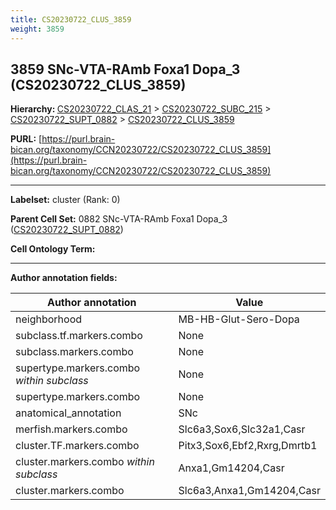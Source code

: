 ```yaml
---
title: CS20230722_CLUS_3859
weight: 3859
---
```

## 3859 SNc-VTA-RAmb Foxa1 Dopa_3 (CS20230722_CLUS_3859)
<b>Hierarchy: </b>
[CS20230722_CLAS_21](../CS20230722_CLAS_21) >
[CS20230722_SUBC_215](../CS20230722_SUBC_215) >
[CS20230722_SUPT_0882](../CS20230722_SUPT_0882) >
[CS20230722_CLUS_3859](../CS20230722_CLUS_3859)

**PURL:** [https://purl.brain-bican.org/taxonomy/CCN20230722/CS20230722_CLUS_3859](https://purl.brain-bican.org/taxonomy/CCN20230722/CS20230722_CLUS_3859)

---


**Labelset:** cluster (Rank: 0)

**Parent Cell Set:** 0882 SNc-VTA-RAmb Foxa1 Dopa_3 ([CS20230722_SUPT_0882](../CS20230722_SUPT_0882))



**Cell Ontology Term:** 

[MARKER GENES.]: #


---

[TRANSFERRED ANNOTATIONS.]: #


[AUTHOR ANNOTATION FIELDS.]: #


**Author annotation fields:**

| Author annotation | Value |
|-------------------|-------|
|neighborhood|MB-HB-Glut-Sero-Dopa|
|subclass.tf.markers.combo|None|
|subclass.markers.combo|None|
|supertype.markers.combo _within subclass_|None|
|supertype.markers.combo|None|
|anatomical_annotation|SNc|
|merfish.markers.combo|Slc6a3,Sox6,Slc32a1,Casr|
|cluster.TF.markers.combo|Pitx3,Sox6,Ebf2,Rxrg,Dmrtb1|
|cluster.markers.combo _within subclass_|Anxa1,Gm14204,Casr|
|cluster.markers.combo|Slc6a3,Anxa1,Gm14204,Casr|
